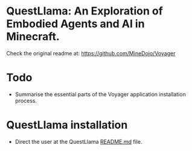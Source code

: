 # QuestLlama: An Exploration of Embodied Agents and AI in Minecraft.

Check the original readme at: https://github.com/MineDojo/Voyager

# Todo
- Summarise the essential parts of the Voyager application installation process.

# QuestLlama installation
- Direct the user at the QuestLlama [README.md](questllama/installation/download_model.md) file.